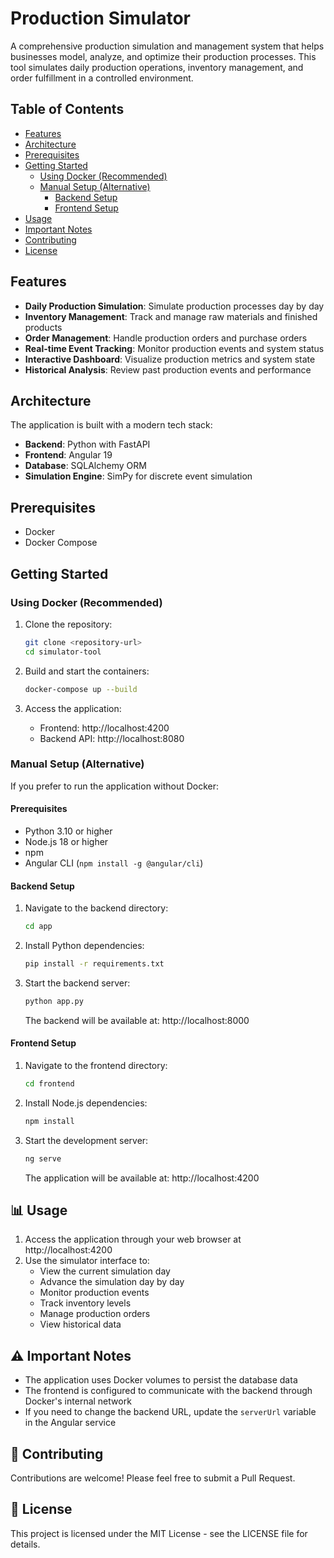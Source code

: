 # Production Simulator

A comprehensive production simulation and management system that helps businesses model, analyze, and optimize their production processes. This tool simulates daily production operations, inventory management, and order fulfillment in a controlled environment.

## Table of Contents

- [Features](#-features)
- [Architecture](#️-architecture)
- [Prerequisites](#-prerequisites)
- [Getting Started](#-getting-started)
  - [Using Docker (Recommended)](#using-docker-recommended)
  - [Manual Setup (Alternative)](#manual-setup-alternative)
    - [Backend Setup](#backend-setup)
    - [Frontend Setup](#frontend-setup)
- [Usage](#-usage)
- [Important Notes](#️-important-notes)
- [Contributing](#-contributing)
- [License](#-license)


## Features

- **Daily Production Simulation**: Simulate production processes day by day
- **Inventory Management**: Track and manage raw materials and finished products
- **Order Management**: Handle production orders and purchase orders
- **Real-time Event Tracking**: Monitor production events and system status
- **Interactive Dashboard**: Visualize production metrics and system state
- **Historical Analysis**: Review past production events and performance

## Architecture

The application is built with a modern tech stack:

- **Backend**: Python with FastAPI
- **Frontend**: Angular 19
- **Database**: SQLAlchemy ORM
- **Simulation Engine**: SimPy for discrete event simulation

## Prerequisites

- Docker
- Docker Compose

## Getting Started

### Using Docker (Recommended)

1. Clone the repository:
   ```bash
   git clone <repository-url>
   cd simulator-tool
   ```

2. Build and start the containers:
   ```bash
   docker-compose up --build
   ```

3. Access the application:
   - Frontend: http://localhost:4200
   - Backend API: http://localhost:8080

### Manual Setup (Alternative)

If you prefer to run the application without Docker:

#### Prerequisites

- Python 3.10 or higher
- Node.js 18 or higher
- npm
- Angular CLI (`npm install -g @angular/cli`)

#### Backend Setup

1. Navigate to the backend directory:
   ```bash
   cd app
   ```

2. Install Python dependencies:
   ```bash
   pip install -r requirements.txt
   ```

3. Start the backend server:
   ```bash
   python app.py
   ```
   The backend will be available at: http://localhost:8000

#### Frontend Setup

1. Navigate to the frontend directory:
   ```bash
   cd frontend
   ```

2. Install Node.js dependencies:
   ```bash
   npm install
   ```

3. Start the development server:
   ```bash
   ng serve
   ```
   The application will be available at: http://localhost:4200

## 📊 Usage

1. Access the application through your web browser at http://localhost:4200
2. Use the simulator interface to:
   - View the current simulation day
   - Advance the simulation day by day
   - Monitor production events
   - Track inventory levels
   - Manage production orders
   - View historical data

## ⚠️ Important Notes

- The application uses Docker volumes to persist the database data
- The frontend is configured to communicate with the backend through Docker's internal network
- If you need to change the backend URL, update the `serverUrl` variable in the Angular service

## 🤝 Contributing

Contributions are welcome! Please feel free to submit a Pull Request.

## 📝 License

This project is licensed under the MIT License - see the LICENSE file for details.
